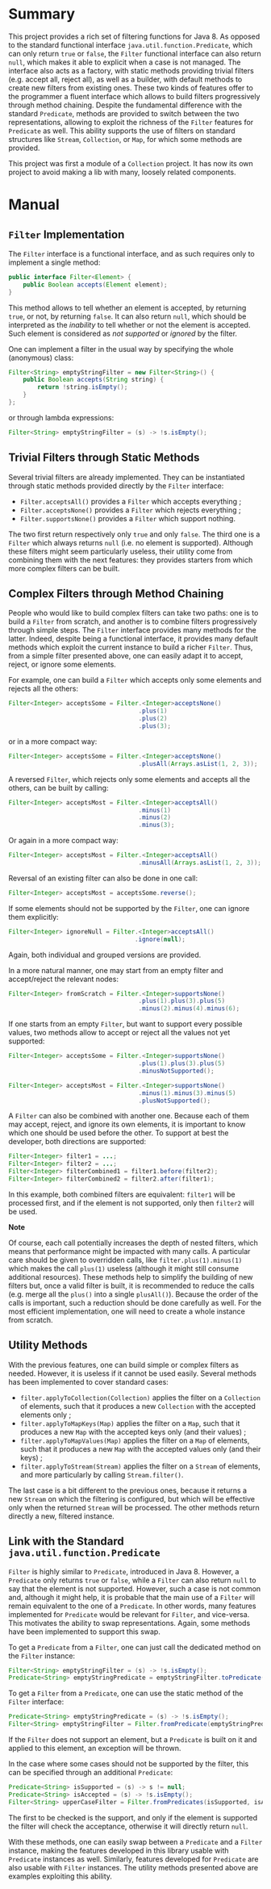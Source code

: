 # Summary

This project provides a rich set of filtering functions for Java 8. As opposed to the standard functional interface `java.util.function.Predicate`, which can only return `true` or `false`, the `Filter` functional interface can also return `null`, which makes it able to explicit when a case is not managed. The interface also acts as a factory, with static methods providing trivial filters (e.g. accept all, reject all), as well as a builder, with default methods to create new filters from existing ones. These two kinds of features offer to the programmer a fluent interface which allows to build filters progressively through method chaining. Despite the fundamental difference with the standard `Predicate`, methods are provided to switch between the two representations, allowing to exploit the richness of the `Filter` features for `Predicate` as well. This ability supports the use of filters on standard structures like `Stream`, `Collection`, or `Map`, for which some methods are provided.

This project was first a module of a `Collection` project. It has now its own project to avoid making a lib with many, loosely related components.

# Manual

## `Filter` Implementation

The `Filter` interface is a functional interface, and as such requires only to implement a single method:
```java
public interface Filter<Element> {
	public Boolean accepts(Element element);
}
```

This method allows to tell whether an element is accepted, by returning `true`, or not, by returning `false`. It can also return `null`, which should be interpreted as the *inability* to tell whether or not the element is accepted. Such element is considered as *not supported* or *ignored* by the filter.

One can implement a filter in the usual way by specifying the whole (anonymous) class:
```java
Filter<String> emptyStringFilter = new Filter<String>() {
	public Boolean accepts(String string) {
		return !string.isEmpty();
	}
};
```

or through lambda expressions:
```java
Filter<String> emptyStringFilter = (s) -> !s.isEmpty();
```

## Trivial Filters through Static Methods

Several trivial filters are already implemented. They can be instantiated through static methods provided directly by the `Filter` interface:
- `Filter.acceptsAll()` provides a `Filter` which accepts everything ;
- `Filter.acceptsNone()` provides a `Filter` which rejects everything ;
- `Filter.supportsNone()` provides a `Filter` which support nothing.

The two first return respectively only `true` and only `false`. The third one is a `Filter` which always returns `null` (i.e. no element is supported). Although these filters might seem particularly useless, their utility come from combining them with the next features: they provides starters from which more complex filters can be built.

## Complex Filters through Method Chaining

People who would like to build complex filters can take two paths: one is to build a `Filter` from scratch, and another is to combine filters progressively through simple steps. The `Filter` interface provides many methods for the latter. Indeed, despite being a functional interface, it provides many default methods which exploit the current instance to build a richer `Filter`. Thus, from a simple filter presented above, one can easily adapt it to accept, reject, or ignore some elements.

For example, one can build a `Filter` which accepts only some elements and rejects all the others:
```java
Filter<Integer> acceptsSome = Filter.<Integer>acceptsNone()
                                    .plus(1)
                                    .plus(2)
                                    .plus(3);
```
or in a more compact way:
```java
Filter<Integer> acceptsSome = Filter.<Integer>acceptsNone()
                                    .plusAll(Arrays.asList(1, 2, 3));
```

A reversed `Filter`, which rejects only some elements and accepts all the others, can be built by calling:
```java
Filter<Integer> acceptsMost = Filter.<Integer>acceptsAll()
                                    .minus(1)
                                    .minus(2)
                                    .minus(3);
```

Or again in a more compact way:
```java
Filter<Integer> acceptsMost = Filter.<Integer>acceptsAll()
                                    .minusAll(Arrays.asList(1, 2, 3));
```

Reversal of an existing filter can also be done in one call:
```java
Filter<Integer> acceptsMost = acceptsSome.reverse();
```

If some elements should not be supported by the `Filter`, one can ignore them explicitly:
```java
Filter<Integer> ignoreNull = Filter.<Integer>acceptsAll()
                                   .ignore(null);
```
Again, both individual and grouped versions are provided.

In a more natural manner, one may start from an empty filter and accept/reject the relevant nodes:
```java
Filter<Integer> fromScratch = Filter.<Integer>supportsNone()
                                    .plus(1).plus(3).plus(5)
                                    .minus(2).minus(4).minus(6);
```

If one starts from an empty `Filter`, but want to support every possible values, two methods allow to accept or reject all the values not yet supported:
```java
Filter<Integer> acceptsSome = Filter.<Integer>supportsNone()
                                    .plus(1).plus(3).plus(5)
                                    .minusNotSupported();

Filter<Integer> acceptsMost = Filter.<Integer>supportsNone()
                                    .minus(1).minus(3).minus(5)
                                    .plusNotSupported();
```

A `Filter` can also be combined with another one. Because each of them may accept, reject, and ignore its own elements, it is important to know which one should be used before the other. To support at best the developer, both directions are supported:
```java
Filter<Integer> filter1 = ...;
Filter<Integer> filter2 = ...;
Filter<Integer> filterCombined1 = filter1.before(filter2);
Filter<Integer> filterCombined2 = filter2.after(filter1);
```
In this example, both combined filters are equivalent: `filter1` will be processed first, and if the element is not supported, only then `filter2` will be used.

**Note**

Of course, each call potentially increases the depth of nested filters, which means that performance might be impacted with many calls. A particular care should be given to overridden calls, like `filter.plus(1).minus(1)` which makes the call `plus(1)` useless (although it might still consume additional resources). These methods help to simplify the building of new filters but, once a valid filter is built, it is recommended to reduce the calls (e.g. merge all the `plus()` into a single `plusAll()`). Because the order of the calls is important, such a reduction should be done carefully as well. For the most efficient implementation, one will need to create a whole instance from scratch.

## Utility Methods

With the previous features, one can build simple or complex filters as needed. However, it is useless if it cannot be used easily. Several methods has been implemented to cover standard cases:
- `filter.applyToCollection(Collection)` applies the filter on a `Collection` of elements, such that it produces a new `Collection` with the accepted elements only ;
- `filter.applyToMapKeys(Map)` applies the filter on a `Map`, such that it produces a new `Map` with the accepted keys only (and their values) ;
- `filter.applyToMapValues(Map)` applies the filter on a `Map` of elements, such that it produces a new `Map` with the accepted values only (and their keys) ;
- `filter.applyToStream(Stream)` applies the filter on a `Stream` of elements, and more particularly by calling `Stream.filter()`.

The last case is a bit different to the previous ones, because it returns a new `Stream` on which the filtering is configured, but which will be effective only when the returned `Stream` will be processed. The other methods return directly a new, filtered instance.

## Link with the Standard `java.util.function.Predicate`

`Filter` is highly similar to `Predicate`, introduced in Java 8. However, a `Predicate` only returns `true` or `false`, while a `Filter` can also return `null` to say that the element is not supported. However, such a case is not common and, although it might help, it is probable that the main use of a `Filter` will remain equivalent to the one of a `Predicate`. In other words, many features implemented for `Predicate` would be relevant for `Filter`, and vice-versa. This motivates the ability to swap representations. Again, some methods have been implemented to support this swap.

To get a `Predicate` from a `Filter`, one can just call the dedicated method on the `Filter` instance:
```java
Filter<String> emptyStringFilter = (s) -> !s.isEmpty();
Predicate<String> emptyStringPredicate = emptyStringFilter.toPredicate();
```

To get a `Filter` from a `Predicate`, one can use the static method of the `Filter` interface:
```java
Predicate<String> emptyStringPredicate = (s) -> !s.isEmpty();
Filter<String> emptyStringFilter = Filter.fromPredicate(emptyStringPredicate);
```
If the `Filter` does not support an element, but a `Predicate` is built on it and applied to this element, an exception will be thrown.

In the case where some cases should not be supported by the filter, this can be specified through an additional `Predicate`:
```java
Predicate<String> isSupported = (s) -> s != null;
Predicate<String> isAccepted = (s) -> !s.isEmpty();
Filter<String> upperCaseFilter = Filter.fromPredicates(isSupported, isAccepted);
```

The first to be checked is the support, and only if the element is supported the filter will check the acceptance, otherwise it will directly return `null`.

With these methods, one can easily swap between a `Predicate` and a `Filter` instance, making the features developed in this library usable with `Predicate` instances as well. Similarly, features developed for `Predicate` are also usable with `Filter` instances. The utility methods presented above are examples exploiting this ability.